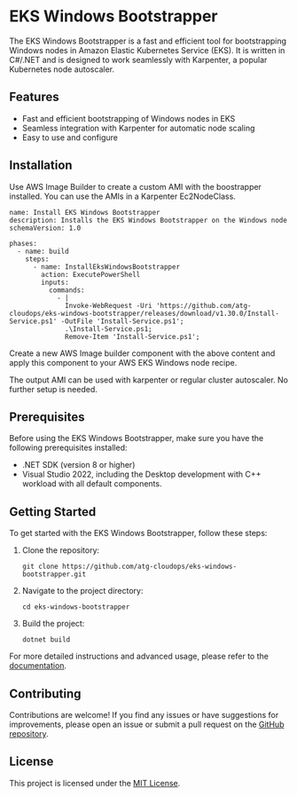 # EKS Windows Bootstrapper

The EKS Windows Bootstrapper is a fast and efficient tool for bootstrapping Windows nodes in Amazon Elastic Kubernetes Service (EKS). It is written in C#/.NET and is designed to work seamlessly with Karpenter, a popular Kubernetes node autoscaler.

## Features

- Fast and efficient bootstrapping of Windows nodes in EKS
- Seamless integration with Karpenter for automatic node scaling
- Easy to use and configure

## Installation

Use AWS Image Builder to create a custom AMI with the boostrapper installed. You can use the AMIs in a Karpenter Ec2NodeClass.

```
name: Install EKS Windows Bootstrapper
description: Installs the EKS Windows Bootstrapper on the Windows node
schemaVersion: 1.0

phases:
  - name: build
    steps:
      - name: InstallEksWindowsBootstrapper
        action: ExecutePowerShell
        inputs:
          commands:
            - |
              Invoke-WebRequest -Uri 'https://github.com/atg-cloudops/eks-windows-bootstrapper/releases/download/v1.30.0/Install-Service.ps1' -OutFile 'Install-Service.ps1'; 
              .\Install-Service.ps1; 
              Remove-Item 'Install-Service.ps1';
```

Create a new AWS Image builder component with the above content and apply this component to your AWS EKS Windows node recipe.

The output AMI can be used with karpenter or regular cluster autoscaler. No further setup is needed.

## Prerequisites

Before using the EKS Windows Bootstrapper, make sure you have the following prerequisites installed:

- .NET SDK (version 8 or higher)
- Visual Studio 2022, including the Desktop development with C++ workload with all default components.

## Getting Started

To get started with the EKS Windows Bootstrapper, follow these steps:

1. Clone the repository:

    ```shell
    git clone https://github.com/atg-cloudops/eks-windows-bootstrapper.git
    ```

2. Navigate to the project directory:

    ```shell
    cd eks-windows-bootstrapper
    ```

3. Build the project:

    ```shell
    dotnet build
    ```

For more detailed instructions and advanced usage, please refer to the [documentation](https://github.com/atg-cloudops/eks-windows-bootstrapper/wiki).

## Contributing

Contributions are welcome! If you find any issues or have suggestions for improvements, please open an issue or submit a pull request on the [GitHub repository](https://github.com/atg-cloudops/eks-windows-bootstrapper).

## License

This project is licensed under the [MIT License](https://opensource.org/license/mit).

